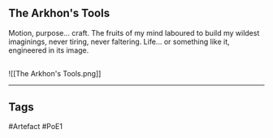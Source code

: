 ## The Arkhon's Tools
Motion, purpose... craft. The fruits of my mind laboured
to build my wildest imaginings, never tiring, never faltering.
Life... or something like it, engineered in its image.
##
![[The Arkhon's Tools.png]]

---
## Tags
#Artefact
#PoE1